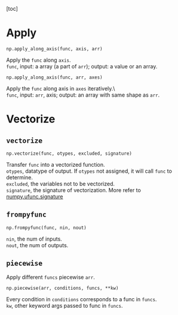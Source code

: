 [toc]

# Apply
```python3
np.apply_along_axis(func, axis, arr)
```
Apply the `func` along `axis`.\
`func`, input: a array (a part of `arr`); 
output: a value or an array.

```python3
np.apply_along_axis(func, arr, axes)
```
Apply the `func` along axis in `axes` iteratively.\   
`func`, input: `arr`, axis; 
output: an array with same shape as `arr`.


# Vectorize
## `vectorize`
```python3
np.vectorize(func, otypes, excluded, signature)
```
Transfer `func` into a vectorized function.\
`otypes`, datatype of output.
If `otypes` not assigned, it will call `func` to determine.\
`excluded`, the variables not to be vectorized.\
`signature`, the signature of vectorization. More refer to [numpy.ufunc.signature](https://numpy.org/doc/stable/reference/generated/numpy.ufunc.signature.html)

## `frompyfunc`
```python3
np.frompyfunc(func, nin, nout)
```
`nin`, the num of inputs.\
`nout`, the num of outputs.

## `piecewise`
Apply different `funcs` piecewise `arr`. 
```python3
np.piecewise(arr, conditions, funcs, **kw)
```
Every condition in `conditions` corresponds to a func in `funcs`.\
`kw`, other keyword args passed to func in `funcs`.

